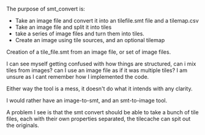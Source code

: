 The purpose of smt_convert is:
* Take an image file and convert it into an tilefile.smt file and a tilemap.csv
* Take an image file and split it into tiles
* take a series of image files and turn them into tiles.
* Create an image using tile sources, and an optional tilemap

Creation of a tile_file.smt from an image file, or set of image files.

I can see myself getting confused with how things are structured, can i mix tiles from images? can I use an image file as if it was multiple tiles? I am unsure as I cant remember how I implemented the code.

Either way the tool is a mess, it doesn't do what it intends with any clarity.

I would rather have an image-to-smt, and an smt-to-image tool.

A problem I see is that the smt convert should be able to take a bunch of tile files, each with their own properties separated, the tilecache can spit out the originals.